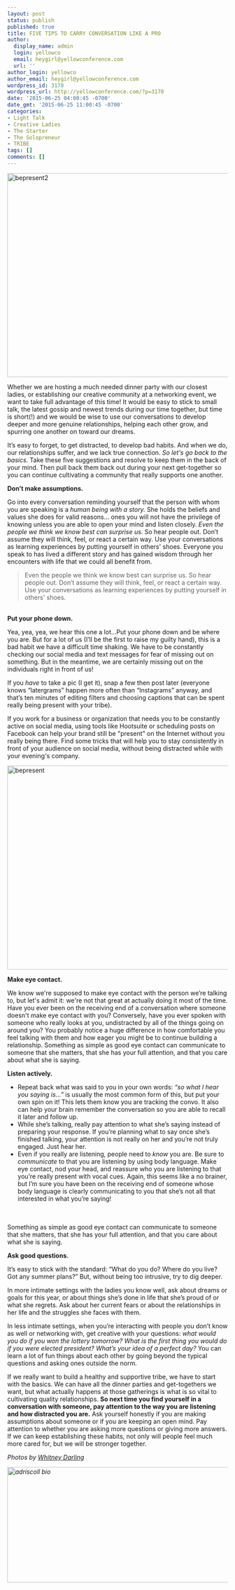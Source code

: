 ```yaml
---
layout: post
status: publish
published: true
title: FIVE TIPS TO CARRY CONVERSATION LIKE A PRO
author:
  display_name: admin
  login: yellowco
  email: heygirl@yellowconference.com
  url: ''
author_login: yellowco
author_email: heygirl@yellowconference.com
wordpress_id: 3170
wordpress_url: http://yellowconference.com/?p=3170
date: '2015-06-25 04:00:45 -0700'
date_gmt: '2015-06-25 11:00:45 -0700'
categories:
- Light Talk
- Creative Ladies
- The Starter
- The Solopreneur
- TRIBE
tags: []
comments: []
---
```

<p><a href="http://yellowconference.com/wp-content/uploads/2015/06/bepresent2.jpg"><img class="aligncenter size-full wp-image-3157" src="http://yellowconference.com/wp-content/uploads/2015/06/bepresent2.jpg" alt="bepresent2" width="700" height="466" /></a></p>
<p>Whether we are hosting a much needed dinner party with our closest ladies, or establishing our creative community at a networking event,&nbsp;we want to take full advantage of this time! It would be easy to stick to small talk, the latest gossip and newest trends during our time together, but time is short(!) and we would be wise to use our conversations to develop deeper and more genuine relationships, helping each other grow, and spurring one another on toward our dreams.</p>
<p>It&rsquo;s easy to forget, to get distracted, to develop bad habits. And when we do, our relationships suffer, and we lack true connection. <em>So let's go back to the basics.</em> Take these five suggestions and resolve to keep them in the back of your mind. Then pull back them back out during your next get-together so you can continue cultivating a community that really supports one another.</p>
<p><strong>Don&rsquo;t make assumptions.</strong></p>
<p>Go into every conversation reminding yourself that the person with whom you are speaking is a <em>human being with a story. </em>She holds the beliefs and values she does for valid reasons&hellip; ones you will not have the privilege of knowing unless you are able to open your mind and listen closely. <em>Even the people we think we know best can surprise us.</em> So hear people out. Don&rsquo;t assume they will think, feel, or react a certain way. Use your conversations as learning experiences by putting yourself in others' shoes. Everyone you speak to has lived a different story and has gained wisdom through her encounters with life that we could all benefit from.</p>
<blockquote><p>Even the people we think we know best can surprise us. So hear people out. Don&rsquo;t assume they will think, feel, or react a certain way. Use your conversations as learning experiences by putting yourself in others' shoes.</blockquote><br />
<strong>Put your phone down.</strong></p>
<p>Yea, yea, yea, we hear this one a lot&hellip;Put your phone down and be where you are. But for a lot of us (I&rsquo;ll be the first to raise my guilty hand), this is a bad habit we have a difficult time shaking. We have to be constantly checking our social media and text messages for fear of missing out on something. But in the meantime, we are certainly missing out on the individuals right in front of us!</p>
<p>If you <em>have </em>to take a pic (I get it), snap a few then post later (everyone knows &ldquo;latergrams&rdquo; happen more often than &ldquo;Instagrams&rdquo; anyway, and that&rsquo;s ten minutes of editing filters and choosing captions that can be spent really being present with your tribe).</p>
<p>If you work for a business or organization that needs you to be constantly active on social media, using tools like Hootsuite or scheduling posts on Facebook can help your brand still be "present" on the Internet without you really being there. Find some tricks that will help you to stay consistently in front of your audience on social media, without being distracted while with your evening's company.</p>
<p><a href="http://yellowconference.com/wp-content/uploads/2015/06/bepresent.jpg"><img class="aligncenter size-full wp-image-3156" src="http://yellowconference.com/wp-content/uploads/2015/06/bepresent.jpg" alt="bepresent" width="700" height="466" /></a></p>
<p><strong>Make eye contact.</strong></p>
<p>We know we're supposed to make eye contact with the person we&rsquo;re talking to, but let's admit it: we're not that great at actually doing it most of the time. Have you ever been on the receiving end of a conversation where someone doesn't make eye contact with you? Conversely, have you ever spoken with someone who really looks at you, undistracted by all of the things going on around you? You probably notice a huge difference in how comfortable you feel talking with them and how eager you might be to continue building a relationship. Something as simple as good eye contact can communicate to someone that she matters, that she has your full attention, and that you care about what she is saying.</p>
<p><strong>Listen actively.</strong></p>
<ul>
<li>Repeat back what was said to you in your own words: <em>&ldquo;so what I hear you saying is&hellip;&rdquo; </em>is usually the most common form of this, but put your own spin on it! This lets them&nbsp;know you are tracking the convo. It also can help your brain remember the conversation so you are able to recall it later and follow up.</li>
<li>While she&rsquo;s talking, really pay attention to what she&rsquo;s saying instead of preparing your response. If you&rsquo;re planning what to say once she&rsquo;s finished talking, your attention is not really on her and you&rsquo;re not truly engaged. Just hear her.</li>
<li>Even if you really are listening, people&nbsp;need to <em>know </em>you are. Be sure to <em>communicate </em>to that you are listening by using body language. Make eye contact, nod your head, and reassure who you are listening to&nbsp;that you&rsquo;re really present with vocal cues. Again, this seems like a no brainer, but I&rsquo;m sure you have been on the receiving end of someone whose body language is clearly communicating to you that she&rsquo;s not all that interested in what you&rsquo;re saying!</li><br />
</ul><br />
Something as simple as good eye contact can communicate to someone that she matters, that she has your full attention, and that you care about what she is saying.</p>
<p><strong>Ask good questions.</strong></p>
<p>It&rsquo;s easy to stick with the standard: &ldquo;What do you do? Where do you live? Got any summer plans?&rdquo; But, without being too intrusive, try to dig deeper.</p>
<p>In more intimate settings with the ladies you know well, ask about dreams or goals for this year, or about things she&rsquo;s done in life that she&rsquo;s proud of or what she regrets. Ask about her current fears or about the relationships in her life and the struggles she faces with them.</p>
<p>In less intimate settings, when you&rsquo;re interacting with people you don&rsquo;t know as well or networking with, get creative with your questions: <em>what would you do if you won the lottery tomorrow? What is the first thing you would do if you were elected president? What&rsquo;s your idea of a perfect day?</em> You can learn a lot of fun things about each other by going beyond the typical questions and asking ones outside the norm.</p>
<p>If we really want to build a healthy and supportive tribe, we have to start with the basics. We can have all the dinner parties and get-togethers we want, but what actually happens at those gatherings is what is so vital to cultivating quality relationships. <strong>So next time you find yourself in a conversation with someone, pay attention to the way you are listening and how distracted you are.</strong> Ask yourself honestly if you are making assumptions about someone or if you are keeping an open mind. Pay attention to whether you are asking more questions or giving more answers. If we can keep establishing these habits, not only will people feel much more cared for, but we will be stronger together.</p>
<p><em>Photos by <a href="http://whitneydarling.com/" target="_blank">Whitney Darling</a></em></p>
<p><em><a href="http://www.ritesofasylum.com/" target="_blank"><img class="aligncenter size-full wp-image-1700" src="http://yellowconference.com/wp-content/uploads/2015/01/adriscoll1.jpg" alt="adriscoll bio" width="700" height="264" /></a>&nbsp;</em></p>
